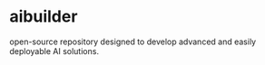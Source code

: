 # aibuilder
open-source repository designed to develop advanced and easily deployable AI solutions.
